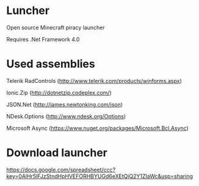 Luncher
=======

Open source Minecraft piracy launcher

Requires .Net Framework 4.0

Used assemblies
=======

Telerik RadControls (http://www.telerik.com/products/winforms.aspx)

Ionic.Zip (http://dotnetzip.codeplex.com/)

JSON.Net (http://james.newtonking.com/json)

NDesk.Options (http://www.ndesk.org/Options)

Microsoft Async (https://www.nuget.org/packages/Microsoft.Bcl.Async)

Download launcher
=======

https://docs.google.com/spreadsheet/ccc?key=0AlHr5lFJzStndHpHVEFORHBYUGd6eXEtQjQ2Y1ZIaWc&usp=sharing
